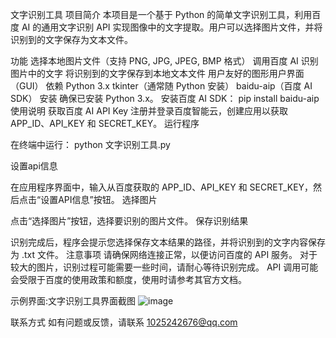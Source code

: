 文字识别工具
项目简介
本项目是一个基于 Python 的简单文字识别工具，利用百度 AI 的通用文字识别 API 实现图像中的文字提取。用户可以选择图片文件，并将识别到的文字保存为文本文件。

功能
选择本地图片文件（支持 PNG, JPG, JPEG, BMP 格式）
调用百度 AI 识别图片中的文字
将识别到的文字保存到本地文本文件
用户友好的图形用户界面（GUI）
依赖
Python 3.x
tkinter（通常随 Python 安装）
baidu-aip（百度 AI SDK）
安装
确保已安装 Python 3.x。
安装百度 AI SDK：
pip install baidu-aip
使用说明
获取百度 AI API Key
注册并登录百度智能云，创建应用以获取 APP_ID、API_KEY 和 SECRET_KEY。
运行程序

在终端中运行：
python 文字识别工具.py

设置api信息

在应用程序界面中，输入从百度获取的 APP_ID、API_KEY 和 SECRET_KEY，然后点击“设置API信息”按钮。
选择图片

点击“选择图片”按钮，选择要识别的图片文件。
保存识别结果

识别完成后，程序会提示您选择保存文本结果的路径，并将识别到的文字内容保存为 .txt 文件。
注意事项
请确保网络连接正常，以便访问百度的 API 服务。
对于较大的图片，识别过程可能需要一些时间，请耐心等待识别完成。
API 调用可能会受限于百度的使用政策和额度，使用时请参考其官方文档。


示例界面:文字识别工具界面截图 
![image](https://github.com/user-attachments/assets/4cb56bca-1004-4eb3-a800-328850f0e84b)

联系方式
如有问题或反馈，请联系 1025242676@qq.com
